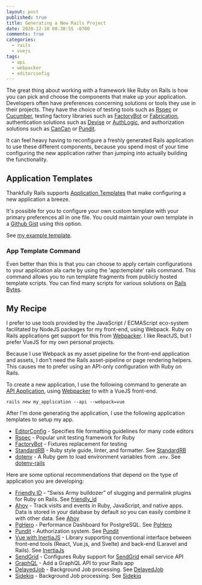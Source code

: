 ```yaml
---
layout: post
published: true
title: Generating a New Rails Project
date: 2020-12-10 08:38:55 -0700
comments: true
categories:
  - rails
  - vuejs
tags:
  - api
  - webpacker
  - editorconfig
---
```


The great thing about working with a framework like Ruby on Rails is how you
can pick and choose the components that make up your application. Developers
often have preferences concerning solutions or tools they use in their projects.
They have the choice of testing tools such as [Rspec] or [Cucumber], testing
factory libraries such as [FactoryBot] or [Fabrication], authentication
solutions such as [Devise] or [AuthLogic], and authorization solutions such as
[CanCan] or [Pundit].

It can feel heavy having to reconfigure a freshly generated Rails application
to use these different components, because you spend most of your time
configuring the new application rather than jumping into actually building
the functionality.

<!--more-->

[Rspec]: https://rspec.info/
[Cucumber]: https://github.com/cucumber/cucumber-rails
[FactoryBot]: https://github.com/thoughtbot/factory_bot
[Fabrication]: https://www.fabricationgem.org/
[Devise]: https://github.com/heartcombo/devise
[AuthLogic]: https://github.com/binarylogic/authlogic
[CanCan]: https://github.com/ryanb/cancan
[Pundit]: https://rubygems.org/gems/pundit

## Application Templates

Thankfully Rails supports [Application Templates] that make configuring a new
application a breeze.

It's possible for you to configure your own custom template with your primary
preferences all in one file. You could maintain your own template in a
[Github Gist] using this option.

See [my example template].

[Application Templates]: https://guides.rubyonrails.org/rails_application_templates.html
[Github Gist]: https://gist.github.com/
[my example template]: https://gist.github.com/redconfetti/011aac614ebe3bd7d798b431fe789f5a

### App Template Command

Even better than this is that you can choose to apply certain configurations
to your application ala carte by using the 'app:template' rails command. This
command allows you to run template fragments from publicly hosted template
scripts. You can find many scripts for various solutions on [Rails Bytes].

[Rails Bytes]: https://railsbytes.com/

## My Recipe

I prefer to use tools provided by the JavaScript / ECMAScript eco-system
facilitated by NodeJS packages for my front-end, using Webpack. Ruby on Rails
applications get support for this from [Webpacker]. I like ReactJS, but I
prefer VueJS for my own personal projects.

Because I use Webpack as my asset pipeline for the front-end application and
assets, I don't need the Rails asset-pipeline or page rendering helpers. This
causes me to prefer using an API-only configuration with Ruby on Rails.

To create a new application, I use the following command to generate an
[API Application], using [Webpacker] to with a VueJS front-end.

```shell
rails new my_application --api --webpack=vue
```

[API Application]: https://guides.rubyonrails.org/api_app.html#creating-a-new-application
[Webpacker]: https://github.com/rails/webpacker#installation
[VueJS]: https://vuejs.org/

After I'm done generating the application, I use the following application
templates to setup my app.

* [EditorConfig][0] - Specifies file formatting guidelines for many code editors
* [Rspec][1] - Popular unit testing framework for Ruby
* [FactoryBot][2] - Fixtures replacement for testing
* [StandardRB][3] - Ruby style guide, linter, and formatter. See [StandardRB]
* [dotenv][4] - A Ruby gem to load environment variables from `.env`.
  See [dotenv-rails]

[StandardRB]: https://github.com/testdouble/standard
[dotenv-rails]: https://github.com/bkeepers/dotenv

[0]: https://railsbytes.com/public/templates/V4Yslo
[1]: https://railsbytes.com/public/templates/z0gsLX
[2]: https://railsbytes.com/public/templates/XnJsbX
[3]: https://railsbytes.com/public/templates/xjNs4x
[4]: https://railsbytes.com/public/templates/zOvsQ0

Here are some optional recommendations that depend on the type of application
you are developing:

* [Friendly ID][50] - “Swiss Army bulldozer” of slugging and permalink plugins
  for Ruby on Rails. See [friendly_id]
* [Ahoy][51] - Track visits and events in Ruby, JavaScript, and native apps.
  Data is stored in your database by default so you can easily combine it with
  other data. See [Ahoy]
* [PgHero][52] - Performance Dashboard for PostgreSQL. See [PgHero]
* [Pundit][53] - Authorization system. See [Pundit]
* [Vue with InertiaJS][54] - Library supporting conventional interface between
  front-end tools (React, Vue.js, and Svelte) and back-end (Laravel and Rails).
  See [InertiaJs]
* [SendGrid][55] - Configures Ruby support for [SendGrid] email service API
* [GraphQL][56] - Add a GraphQL API to your Rails app
* [DelayedJob][57] - Background Job processing. See [DelayedJob]
* [Sidekiq][58] - Background Job processing. See [Sidekiq]

[Ahoy]: https://github.com/ankane/ahoy
[friendly_id]: https://github.com/eric/friendly_id
[PgHero]: https://github.com/ankane/pghero
[InertiaJs]: https://inertiajs.com/
[SendGrid]: https://sendgrid.com/
[GraphQL]: https://graphql.org/
[DelayedJob]: https://github.com/collectiveidea/delayed_job
[Sidekiq]: https://github.com/mperham/sidekiq/

[50]: https://railsbytes.com/public/templates/VqqsgV
[51]: https://railsbytes.com/public/templates/V1bs4X
[52]: https://railsbytes.com/public/templates/VWesJz
[53]: https://railsbytes.com/public/templates/X6ks6o
[54]: https://railsbytes.com/public/templates/z5OsYq
[55]: https://railsbytes.com/public/templates/x7msBK
[56]: https://railsbytes.com/public/templates/VwysPq
[57]: https://railsbytes.com/public/templates/zmnsgN
[58]: https://railsbytes.com/public/templates/VAjsZ6
